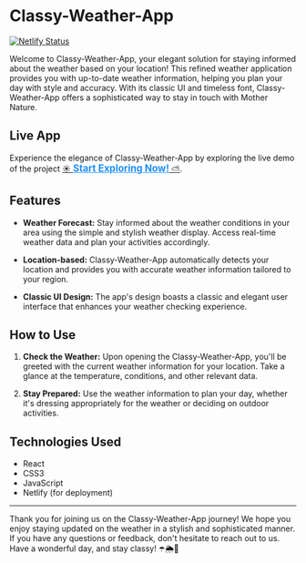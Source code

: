 # Classy-Weather-App

[![Netlify Status](https://api.netlify.com/api/v1/badges/4e515641-f811-473d-a0cf-1789e38b47e1/deploy-status)](https://app.netlify.com/sites/classy-weather-app-rahuljsaliaan/deploys)

Welcome to Classy-Weather-App, your elegant solution for staying informed about the weather based on your location! This refined weather application provides you with up-to-date weather information, helping you plan your day with style and accuracy. With its classic UI and timeless font, Classy-Weather-App offers a sophisticated way to stay in touch with Mother Nature.

## Live App

Experience the elegance of Classy-Weather-App by exploring the live demo of the project [☀️ <span style="font-weight: bold; color: #1e90ff; text-decoration: underline; font-size: 1.2em;">Start Exploring Now!</span> ⛅](https://classy-weather-app-rahuljsaliaan.netlify.app/).

## Features

- **Weather Forecast:** Stay informed about the weather conditions in your area using the simple and stylish weather display. Access real-time weather data and plan your activities accordingly.

- **Location-based:** Classy-Weather-App automatically detects your location and provides you with accurate weather information tailored to your region.

- **Classic UI Design:** The app's design boasts a classic and elegant user interface that enhances your weather checking experience.

## How to Use

1. **Check the Weather:** Upon opening the Classy-Weather-App, you'll be greeted with the current weather information for your location. Take a glance at the temperature, conditions, and other relevant data.

2. **Stay Prepared:** Use the weather information to plan your day, whether it's dressing appropriately for the weather or deciding on outdoor activities.

## Technologies Used

- React
- CSS3
- JavaScript
- Netlify (for deployment)

---

Thank you for joining us on the Classy-Weather-App journey! We hope you enjoy staying updated on the weather in a stylish and sophisticated manner. If you have any questions or feedback, don't hesitate to reach out to us. Have a wonderful day, and stay classy! ☂️🌦️🌈
